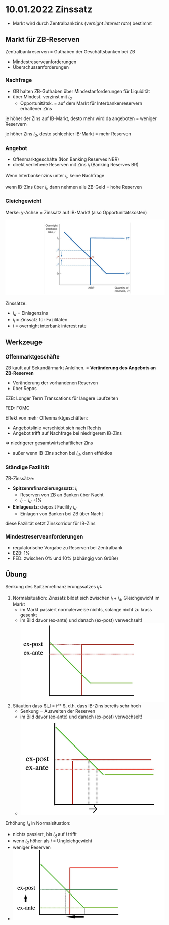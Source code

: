 # 10.01.2022 Zinssatz

- Markt wird durch Zentralbankzins (*vernight interest rate*) bestimmt

## Markt für ZB-Reserven

Zentralbankreserven = Guthaben der Geschäftsbanken bei ZB

- Mindestreserveanforderungen
- Überschussanforderungen



### Nachfrage

- GB halten ZB-Guthaben über Mindestanforderungen für Liquidität
- über Mindest. verzinst mit $i_d$
    - Opportunitätsk. = auf dem Markt für Interbankenreservern erhaltener Zins



je höher der Zins auf IB-Markt, desto mehr wird da angeboten = weniger Reservern

je höher Zins $i_d$, desto schlechter IB-Markt = mehr Reserven

### Angebot

- Offenmarktgeschäfte (Non Banking Reserves NBR)
- direkt verliehene Reserven mit Zins $i_l$ (Banking Reserves BR)

Wenn Interbankenzins unter $i_l$, keine Nachfrage

wenn IB-Zins über $i_l$, dann nehmen alle ZB-Geld = hohe Reserven

### Gleichgewicht

Merke: y-Achse = Zinssatz auf IB-Markt! (also Opportunitätskosten)

![2023-01-10_16-51-36](../images/2023-01-10_16-51-36.jpg)



Zinssätze:

- $i_d$ = Einlagenzins
- $i_l$ = Zinssatz für Fazilitäten
- $i$ = overnight interbank interest rate 



## Werkzeuge

### Offenmarktgeschäfte

ZB kauft auf Sekundärmarkt Anleihen. = **Veränderung des Angebots an ZB-Reserven**

- Veränderung der vorhandenen Reserven
- über Repos

EZB: Longer Term Transcations für längere Laufzeiten

FED: FOMC

Effekt von mehr Offenmarktgeschäften: 

- Angebotslinie verschiebt sich nach Rechts
- Angebot trifft auf Nachfrage bei niedrigerem IB-Zins

=> niedrigerer gesamtwirtschaftlicher Zins

- außer wenn IB-Zins schon bei $i_d$, dann effektlos

### Ständige Fazilität

ZB-Zinssätze:

- **Spitzenrefinanzierungssatz**: $i_l$
    - Reserven von ZB an Banken über Nacht 
    - $i_l=i_d$ +1%
- **Einlagesatz**: deposit Facility $i_d$
    - Einlagen von Banken bei ZB über Nacht

diese Fazilität setzt Zinskorridor für IB-Zins

### Mindestreserveanforderungen

- regulatorische Vorgabe zu Reserven bei Zentralbank
- EZB: 1%
- FED: zwischen 0% und 10% (abhängig von Größe)

 

## Übung

Senkung des Spitzenrefinanzierungssatzes $i_l \downarrow$

1. Normalsituation: Zinssatz bildet sich zwischen $i_l + i_d$, Gleichgewicht im Markt
    - im Markt passiert normalerweise nichts, solange nicht zu krass gesenkt
    - im Bild davor (ex-ante) und danach (ex-post) verwechselt!![2023-01-12_11-13-41](../images/2023-01-12_11-13-41.jpg)
2. Sitaution dass $i_l = i^* $, d.h. dass IB-Zins bereits sehr hoch
    - Senkung = Ausweiten der Reserven
    - im Bild davor (ex-ante) und danach (ex-post) verwechselt!
    - ![img](../images/2023-01-12_11-16-35.jpg)

Erhöhung $i_d$ in Normalsituation:

- nichts passiert, bis $i_d$ auf *i* trifft
- wenn $i_d$ höher als *i* = Ungleichgewicht
- weniger Reserven
- ![img](../images/2023-01-12_11-22-01.jpg)

 
